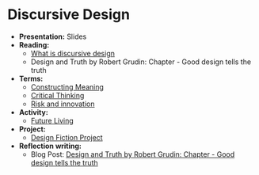 # Discursive Design

- **Presentation:** Slides
- **Reading:** 
  - [What is discursive design](http://www.core77.com/posts/41991/What-is-Discursive-Design)
  - Design and Truth by Robert Grudin: Chapter - Good design tells the truth
- **Terms:**
  - [Constructing Meaning](../topics/critical_thinking.md)
  - [Critical Thinking](../topics/critical_thinking.md)
  - [Risk and innovation](../topics/risk_and_innovation.md)
- **Activity:** 
  - [Future Living](../practice/future_living.md)
- **Project:**
  - [Design Fiction Project](../projects/design_fiction_project.md)
- **Reflection writing:**
  - Blog Post: [Design and Truth by Robert Grudin: Chapter - Good design tells the truth](../practice/writing_prompt_design_and_truth.md)